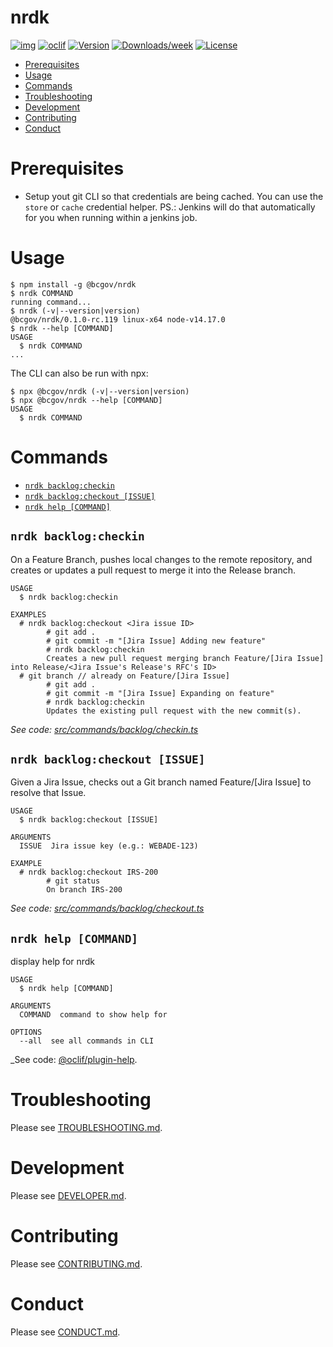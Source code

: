 nrdk
====


<!-- badges -->
[![img](https://img.shields.io/badge/Lifecycle-Experimental-339999)](https://github.com/bcgov/repomountie/blob/master/doc/lifecycle-badges.md)
[![oclif](https://img.shields.io/badge/cli-oclif-brightgreen.svg)](https://oclif.io)
[![Version](https://img.shields.io/npm/v/@bcgov/nrdk.svg)](https://www.npmjs.com/package/@bcgov/nrdk)
[![Downloads/week](https://img.shields.io/npm/dw/@bcgov/nrdk.svg)](https://www.npmjs.com/package/@bcgov/nrdk)
[![License](https://img.shields.io/npm/l/@bcgov/nrdk.svg)](https://github.com/cvarjao/nrdk/blob/master/package.json)

<!-- toc -->
* [Prerequisites](#prerequisites)
* [Usage](#usage)
* [Commands](#commands)
* [Troubleshooting](#troubleshooting)
* [Development](#development)
* [Contributing](#contributing)
* [Conduct](#conduct)

# Prerequisites
* Setup yout git CLI so that credentials are being cached. You can use the `store` or `cache` credential helper. PS.: Jenkins will do that automatically for you when running within a jenkins job.

# Usage
<!-- usage -->
```sh-session
$ npm install -g @bcgov/nrdk
$ nrdk COMMAND
running command...
$ nrdk (-v|--version|version)
@bcgov/nrdk/0.1.0-rc.119 linux-x64 node-v14.17.0
$ nrdk --help [COMMAND]
USAGE
  $ nrdk COMMAND
...
```
<!-- usagestop -->

The CLI can also be run with npx:
```sh-session
$ npx @bcgov/nrdk (-v|--version|version)
$ npx @bcgov/nrdk --help [COMMAND]
USAGE
  $ nrdk COMMAND
```

# Commands
<!-- commands -->
* [`nrdk backlog:checkin`](#nrdk-backlogcheckin)
* [`nrdk backlog:checkout [ISSUE]`](#nrdk-backlogcheckout-issue)
* [`nrdk help [COMMAND]`](#nrdk-help-command)

## `nrdk backlog:checkin`

On a Feature Branch, pushes local changes to the remote repository, and creates or updates a pull request to merge it into the Release branch.

```
USAGE
  $ nrdk backlog:checkin

EXAMPLES
  # nrdk backlog:checkout <Jira issue ID>
        # git add .
        # git commit -m "[Jira Issue] Adding new feature"
        # nrdk backlog:checkin
        Creates a new pull request merging branch Feature/[Jira Issue] into Release/<Jira Issue's Release's RFC's ID>
  # git branch // already on Feature/[Jira Issue]
        # git add .
        # git commit -m "[Jira Issue] Expanding on feature"
        # nrdk backlog:checkin
        Updates the existing pull request with the new commit(s).
```

_See code: [src/commands/backlog/checkin.ts](./src/commands/backlog/checkin.ts)_

## `nrdk backlog:checkout [ISSUE]`

Given a Jira Issue, checks out a Git branch named Feature/[Jira Issue] to resolve that Issue.

```
USAGE
  $ nrdk backlog:checkout [ISSUE]

ARGUMENTS
  ISSUE  Jira issue key (e.g.: WEBADE-123)

EXAMPLE
  # nrdk backlog:checkout IRS-200
        # git status
        On branch IRS-200
```

_See code: [src/commands/backlog/checkout.ts](./src/commands/backlog/checkout.ts)_

## `nrdk help [COMMAND]`

display help for nrdk

```
USAGE
  $ nrdk help [COMMAND]

ARGUMENTS
  COMMAND  command to show help for

OPTIONS
  --all  see all commands in CLI
```

_See code: [@oclif/plugin-help](https://github.com/oclif/plugin-help/blob/v3.2.2/src/commands/help.ts).

# Troubleshooting

Please see [TROUBLESHOOTING.md](./dev/TROUBLESHOOTING.md).

# Development

Please see [DEVELOPER.md](./dev/DEVELOPER.md).

# Contributing

Please see [CONTRIBUTING.md](./dev/CONTRIBUTING.md).

# Conduct

Please see [CONDUCT.md](./dev/CONDUCT.md).
